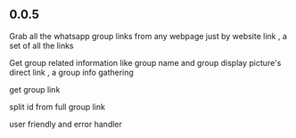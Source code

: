 ## 0.0.5


Grab all the whatsapp group links from any webpage just by website link , a set of all the links 

Get group related information like group name and group display picture's direct link , a group info gathering 

get group link 

split id from full group link

user friendly and error handler


